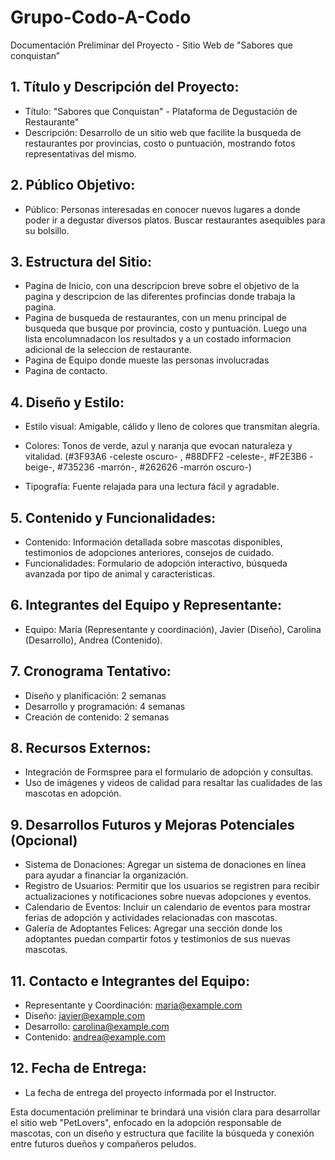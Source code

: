 # Grupo-Codo-A-Codo
Documentación Preliminar del Proyecto - Sitio Web de
 "Sabores que conquistan” 

## 1.  Título y Descripción del Proyecto:
- Título: "Sabores que Conquistan" - Plataforma de Degustación de Restaurante"
- Descripción: Desarrollo de un sitio web que facilite la busqueda de restaurantes por provincias, costo o puntuación, mostrando fotos representativas del mismo.


## 2.  Público Objetivo:
- Público: Personas interesadas en conocer nuevos lugares a donde poder ir a degustar diversos platos. Buscar restaurantes asequibles para su bolsillo.

## 3. Estructura del Sitio:
- Pagina de Inicio, con una descripcion breve sobre el objetivo de la pagina y descripcion de las diferentes profincias donde trabaja la pagina.
- Pagina de busqueda de restaurantes, con un menu principal de busqueda que busque por provincia, costo y puntuación. Luego una lista encolumnadacon los resultados y a un costado informacion adicional de la seleccion de restaurante.
- Pagina de Equipo donde mueste las personas involucradas
- Pagina de contacto.

## 4. Diseño y Estilo:
- Estilo visual: Amigable, cálido y lleno de colores que transmitan alegría.
- Colores: Tonos de verde, azul y naranja que evocan naturaleza y
vitalidad.
(#3F93A6 -celeste oscuro- , #88DFF2 -celeste-, #F2E3B6 -beige-, #735236 -marrón-, #262626 -marrón oscuro-)

- Tipografía: Fuente relajada para una lectura fácil y agradable.

## 5. Contenido y Funcionalidades:
- Contenido: Información detallada sobre mascotas disponibles,
testimonios de adopciones anteriores, consejos de cuidado.
- Funcionalidades: Formulario de adopción interactivo, búsqueda
avanzada por tipo de animal y características.

## 6. Integrantes del Equipo y Representante:
- Equipo: María (Representante y coordinación), Javier (Diseño), Carolina
(Desarrollo), Andrea (Contenido).

## 7. Cronograma Tentativo:

- Diseño y planificación: 2 semanas
- Desarrollo y programación: 4 semanas
- Creación de contenido: 2 semanas

## 8. Recursos Externos:
- Integración de Formspree para el formulario de adopción y consultas.
- Uso de imágenes y videos de calidad para resaltar las cualidades de las
mascotas en adopción.

## 9. Desarrollos Futuros y Mejoras Potenciales (Opcional)
- Sistema de Donaciones: Agregar un sistema de donaciones en línea
para ayudar a financiar la organización.
- Registro de Usuarios: Permitir que los usuarios se registren para recibir actualizaciones y notificaciones sobre nuevas adopciones y eventos.
- Calendario de Eventos: Incluir un calendario de eventos para mostrar
ferias de adopción y actividades relacionadas con mascotas.
- Galería de Adoptantes Felices: Agregar una sección donde los
adoptantes puedan compartir fotos y testimonios de sus nuevas
mascotas.

## 11. Contacto e Integrantes del Equipo:
- Representante y Coordinación: maria@example.com
- Diseño: javier@example.com
- Desarrollo: carolina@example.com
- Contenido: andrea@example.com

## 12. Fecha de Entrega:
- La fecha de entrega del proyecto informada por el Instructor.

Esta documentación preliminar te brindará una visión clara para desarrollar el sitio web
"PetLovers", enfocado en la adopción responsable de mascotas, con un diseño y
estructura que facilite la búsqueda y conexión entre futuros dueños y compañeros
peludos.

